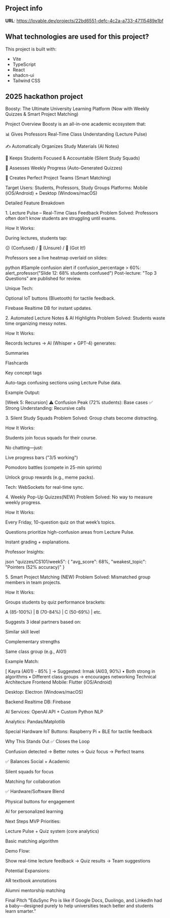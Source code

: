 
## Project info

**URL**: https://lovable.dev/projects/22bd6551-defc-4c2a-a733-47115489e1bf

## What technologies are used for this project?

This project is built with:

- Vite
- TypeScript
- React
- shadcn-ui
- Tailwind CSS


## 2025 hackathon project

Boosty: The Ultimate University Learning Platform (Now with Weekly Quizzes & Smart Project Matching)

Project Overview Boosty is an all-in-one academic ecosystem that:

📊 Gives Professors Real-Time Class Understanding (Lecture Pulse)

✍️ Automatically Organizes Study Materials (AI Notes)

🤫 Keeps Students Focused & Accountable (Silent Study Squads)

🎯 Assesses Weekly Progress (Auto-Generated Quizzes)

👥 Creates Perfect Project Teams (Smart Matching)

Target Users: Students, Professors, Study Groups Platforms: Mobile (iOS/Android) + Desktop (Windows/macOS)

Detailed Feature Breakdown

1.⁠ ⁠Lecture Pulse – Real-Time Class Feedback Problem Solved: Professors often don’t know students are struggling until exams.

How It Works:

During lectures, students tap:

😕 (Confused) / 🤔 (Unsure) / 🎯 (Got It!)

Professors see a live heatmap overlaid on slides:

python #Sample confusion alert if confusion_percentage > 60%: alert_professor("Slide 12: 68% students confused") Post-lecture: "Top 3 Questions" are published for review.

Unique Tech:

Optional IoT buttons (Bluetooth) for tactile feedback.

Firebase Realtime DB for instant updates.

2.⁠ ⁠Automated Lecture Notes & AI Highlights Problem Solved: Students waste time organizing messy notes.

How It Works:

Records lectures → AI (Whisper + GPT-4) generates:

Summaries

Flashcards

Key concept tags

Auto-tags confusing sections using Lecture Pulse data.

Example Output:

[Week 5: Recursion]
⚠️ Confusion Peak (72% students): Base cases
✅ Strong Understanding: Recursive calls

3.⁠ ⁠Silent Study Squads Problem Solved: Group chats become distracting.

How It Works:

Students join focus squads for their course.

No chatting—just:

Live progress bars ("3/5 working")

Pomodoro battles (compete in 25-min sprints)

Unlock group rewards (e.g., meme packs).

Tech: WebSockets for real-time sync.

4.⁠ ⁠Weekly Pop-Up Quizzes(NEW) Problem Solved: No way to measure weekly progress.

How It Works:

Every Friday, 10-question quiz on that week’s topics.

Questions prioritize high-confusion areas from Lecture Pulse.

Instant grading + explanations.

Professor Insights:

json "quizzes/CS101/week5": { "avg_score": 68%, "weakest_topic": "Pointers (52% accuracy)" }

5.⁠ ⁠Smart Project Matching (NEW) Problem Solved: Mismatched group members in team projects.

How It Works:

Groups students by quiz performance brackets:

A (85-100%) | B (70-84%) | C (50-69%) | etc.

Suggests 3 ideal partners based on:

Similar skill level

Complementary strengths

Same class group (e.g., AI01)

Example Match:

[ Kayra (AI01) - 85% ]
→ Suggested: Irmak (AI03, 90%)
• Both strong in algorithms
• Different class groups → encourages networking
Technical Architecture Frontend Mobile: Flutter (iOS/Android)

Desktop: Electron (Windows/macOS)

Backend Realtime DB: Firebase

AI Services: OpenAI API + Custom Python NLP

Analytics: Pandas/Matplotlib

Special Hardware IoT Buttons: Raspberry Pi + BLE for tactile feedback

Why This Stands Out ✅ Closes the Loop

Confusion detected → Better notes → Quiz focus → Perfect teams

✅ Balances Social + Academic

Silent squads for focus

Matching for collaboration

✅ Hardware/Software Blend

Physical buttons for engagement

AI for personalized learning

Next Steps MVP Priorities:

Lecture Pulse + Quiz system (core analytics)

Basic matching algorithm

Demo Flow:

Show real-time lecture feedback → Quiz results → Team suggestions

Potential Expansions:

AR textbook annotations

Alumni mentorship matching

Final Pitch "EduSync Pro is like if Google Docs, Duolingo, and LinkedIn had a baby—designed purely to help universities teach better and students learn smarter."
